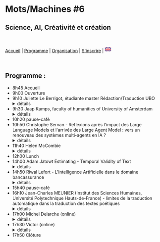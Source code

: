 # Mots/Machines #6 
## Science, AI, Créativité et création

<br>

[Accueil](https://motsmachines.github.io/2024/fr) | [Programme](https://motsmachines.github.io/2024/fr/program) | [Organisation](https://motsmachines.github.io/2024/fr/orga) | [S'inscrire](https://motsmachines.github.io/2024/fr/registration) | [<img src="EN.png" width="20">](https://motsmachines.github.io/2024/en/program)

<br>

## Programme :

- 8h45 Accueil
- 9h00 Ouverture
- 9h10 Juliette Le Berrigot, étudiante master Rédaction/Traduction UBO
          <br><details><summary> détails </summary>aaaaaa</details>
- 9h30 Jaap Kamps, faculty of humanities of University of Amsterdam
          <br><details><summary> détails </summary>aaaaaa</details>
- 10h20 pause-café
- 10h50 Christophe Servan - Reflexions après l'impact des Large Language Models et l'arrivée des Large Agent Model : vers un renouveau des systèmes multi-agents en IA ?
          <br><details><summary> détails </summary>aaaaaa</details>
- 11h40 Helen McCombie
          <br><details><summary> détails </summary>aaaaaa</details>
- 12h00 Lunch
- 14h00 Adam Jatowt Estimating - Temporal Validity of Text
          <br><details><summary> détails </summary>aaaaaa</details>
- 14h50 Riwal Lefort - L'Intelligence Artificielle dans le domaine bancassurance
          <br><details><summary> détails </summary>aaaaaa</details>
- 15h40 pause-café
- 16h10 Jean-Charles MEUNIER (Institut des Sciences Humaines, Université Polytechnique Hauts-de-France) - limites de la traduction automatique dans la traduction des textes poétiques
          <br><details><summary> détails </summary>aaaaaa</details>
- 17h00 Michel Delarche (online)
          <br><details><summary> détails </summary>aaaaaa</details>
- 17h30 Victor (online)
          <br><details><summary> détails </summary>aaaaaa</details>
- 17h50 Clôture

<style>
.marge{
          margin-left&#58; 5em;
}
</style>

